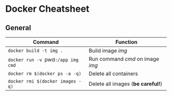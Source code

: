 # Docker Cheatsheet

## General

|**Command**|**Function**|
|-|-|
|`docker build -t img .`|Build image *img*|
|`docker run -v `pwd`:/app img cmd`|Run command *cmd* on image *img*|
|`docker rm $(docker ps -a -q)`|Delete all containers|
|`docker rmi $(docker images -q)`|Delete all images (**be careful!**)|
